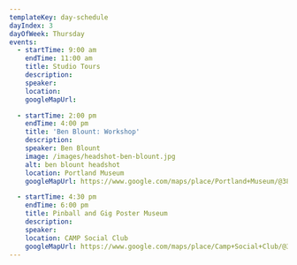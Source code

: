 ```yaml
---
templateKey: day-schedule
dayIndex: 3
dayOfWeek: Thursday
events:
  - startTime: 9:00 am
    endTime: 11:00 am
    title: Studio Tours
    description:
    speaker:
    location:
    googleMapUrl:

  - startTime: 2:00 pm
    endTime: 4:00 pm
    title: 'Ben Blount: Workshop'
    description:
    speaker: Ben Blount
    image: /images/headshot-ben-blount.jpg
    alt: ben blount headshot
    location: Portland Museum
    googleMapUrl: https://www.google.com/maps/place/Portland+Museum/@38.2695172,-85.788769,17z/data=!3m1!4b1!4m5!3m4!1s0x88696d6cdbc5adb5:0x39460026add1807!8m2!3d38.269513!4d-85.7865803

  - startTime: 4:30 pm
    endTime: 6:00 pm
    title: Pinball and Gig Poster Museum
    description:
    speaker:
    location: CAMP Social Club
    googleMapUrl: https://www.google.com/maps/place/Camp+Social+Club/@38.2384117,-85.7625941,15z/data=!4m5!3m4!1s0x0:0xa7a182d1365e0416!8m2!3d38.2384117!4d-85.7625941
---
```

